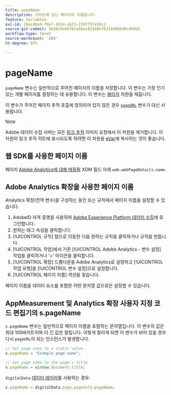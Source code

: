 ```yaml
---
title: pageName
description: 사이트에 있는 페이지의 이름입니다.
feature: Variables
exl-id: 24ac40a9-f0e7-4534-abf2-2397f5fe16c2
source-git-commit: 9e20c5e6470ca5bec823e8ef6314468648c458d2
workflow-type: tm+mt
source-wordcount: '263'
ht-degree: 87%

---
```


# pageName

`pageName` 변수는 일반적으로 주어진 페이지의 이름을 저장합니다. 이 변수는 가장 인기 있는 개별 페이지를 결정하는 데 유용합니다. 이 변수는 [페이지](/help/components/dimensions/page.md) 차원을 채웁니다.

이 변수가 주어진 페이지 추적 호출에 정의되어 있지 않은 경우 [`pageURL`](pageurl.md) 변수가 대신 사용됩니다.

>[!NOTE]
>
>Adobe 데이터 수집 서버는 모든 [링크 추적](/help/implement/vars/functions/tl-method.md) 이미지 요청에서 이 차원을 제거합니다. 이 차원이 링크 추적 히트에 표시되도록 하려면 이 차원을 [eVar](evar.md)에 복사하는 것이 좋습니다.

## 웹 SDK를 사용한 페이지 이름

페이지 [Adobe Analytics에 대해 매핑됨](https://experienceleague.adobe.com/docs/analytics/implementation/aep-edge/variable-mapping.html) XDM 필드 아래 `web.webPageDetails.name`.

## Adobe Analytics 확장을 사용한 페이지 이름

Analytics 확장(전역 변수)을 구성하는 동안 또는 규칙에서 페이지 이름을 설정할 수 있습니다.

1. AdobeID 자격 증명을 사용하여 [Adobe Experience Platform 데이터 수집](https://experience.adobe.com/data-collection)에 로그인합니다.
2. 원하는 태그 속성을 클릭합니다.
3. [!UICONTROL 규칙] 탭으로 이동한 다음 원하는 규칙을 클릭하거나 규칙을 만듭니다.
4. [!UICONTROL 작업]에서 기존 [!UICONTROL Adobe Analytics - 변수 설정] 작업을 클릭하거나 &#39;+&#39; 아이콘을 클릭합니다.
5. [!UICONTROL 확장] 드롭다운을 Adobe Analytics로 설정하고 [!UICONTROL 작업 유형]을 [!UICONTROL 변수 설정]으로 설정합니다.
6. [!UICONTROL 페이지 이름] 섹션을 찾습니다.

페이지 이름을 데이터 요소를 포함한 어떤 문자열 값으로든 설정할 수 있습니다.

## AppMeasurement 및 Analytics 확장 사용자 지정 코드 편집기의 s.pageName

`s.pageName` 변수는 일반적으로 페이지 이름을 포함하는 문자열입니다. 이 변수의 값은 최대 100바이트이며 더 긴 값은 잘립니다. 이렇게 잘리게 되면 이 변수가 비어 있을 경우 다시 `pageURL`이 되는 인스턴스가 발생합니다.

```js
// Set page name to a static value
s.pageName = "Example page name";

// Set page name to the page's title
s.pageName = window.document.title;
```

`digitalData` [데이터 레이어](../../prepare/data-layer.md)를 사용하는 경우:

```js
s.pageName = digitalData.page.pageInfo.pageName;
```
